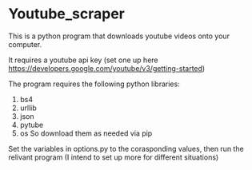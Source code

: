 # Youtube_scraper

This is a python program that downloads youtube videos onto your computer.

It requires a youtube api key (set one up here https://developers.google.com/youtube/v3/getting-started)

The program requires the following python libraries:
1. bs4
2. urllib
3. json
4. pytube
5. os
So download them as needed via pip


Set the variables in options.py to the corasponding values, then run the relivant program (I intend to set up more for different situations)
